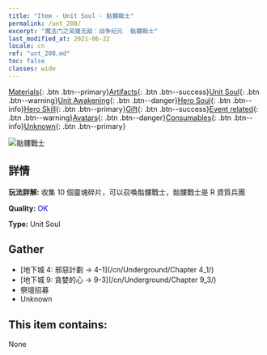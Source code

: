 ```yaml
---
title: "Item - Unit Soul - 骷髏戰士"
permalink: /unt_208/
excerpt: "魔法门之英雄无敌：战争纪元  骷髏戰士"
last_modified_at: 2021-06-22
locale: cn
ref: "unt_208.md"
toc: false
classes: wide
---
```

 [Materials](/ItemsCN/){: .btn .btn--primary}[Artifacts](/ItemsCN/Artifacts/){: .btn .btn--success}[Unit Soul](/ItemsCN/UnitSoul/){: .btn .btn--warning}[Unit Awakening](/ItemsCN/UnitAwakening/){: .btn .btn--danger}[Hero Soul](/ItemsCN/HeroSoul/){: .btn .btn--info}[Hero Skill](/ItemsCN/HeroSkill/){: .btn .btn--primary}[Gift](/ItemsCN/Gift/){: .btn .btn--success}[Event related](/ItemsCN/Events/){: .btn .btn--warning}[Avatars](/ItemsCN/Avatars/){: .btn .btn--danger}[Consumables](/ItemsCN/Consumables/){: .btn .btn--info}[Unknown](/ItemsCN/Unknown/){: .btn .btn--primary}

 ![骷髏戰士](/images/u/ti_kulouzhanshi.jpg)

## 詳情
 **玩法詳解:** 收集 10 個靈魂碎片，可以召喚骷髏戰士，骷髏戰士是 R 資質兵團

 **Quality:** <span style="color: #0000CD">OK</span>

 **Type:** Unit Soul

## Gather

*    [地下城 4: 邪惡計劃 -> 4-1](/cn/Underground/Chapter 4_1/) 
*    [地下城 9: 貪婪的心 -> 9-3](/cn/Underground/Chapter 9_3/) 
*    祭壇招募 
*    Unknown 

## This item contains:

  None

